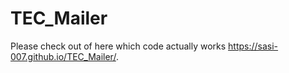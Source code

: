 # TEC_Mailer

Please check out of here which code actually works https://sasi-007.github.io/TEC_Mailer/.
